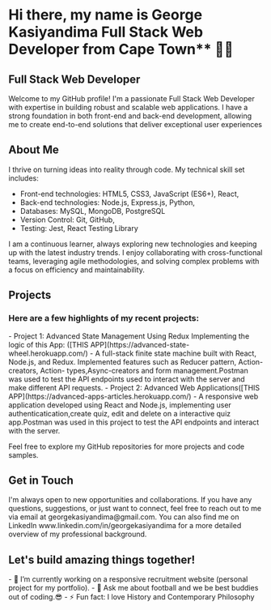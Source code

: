 <h1>Hi there, my name is George Kasiyandima Full Stack Web Developer from Cape Town** 👋🏿</h1>

<h2>Full Stack Web Developer</h2>

<p>Welcome to my GitHub profile! I'm a passionate Full Stack Web Developer with expertise in building robust and scalable web applications. I have a strong foundation in both front-end and back-end development, allowing me to create end-to-end solutions that deliver exceptional user experiences</p>

<h2>About Me</h2>

<p>I thrive on turning ideas into reality through code. My technical skill set includes:</p>

- Front-end technologies: HTML5, CSS3, JavaScript (ES6+), React,
- Back-end technologies: Node.js, Express.js, Python,
- Databases: MySQL, MongoDB, PostgreSQL
- Version Control: Git, GitHub,
- Testing: Jest, React Testing Library</p>

<p>I am a continuous learner, always exploring new technologies and keeping up with the latest industry trends. I enjoy collaborating with cross-functional teams, leveraging agile methodologies, and solving complex problems with a focus on efficiency and maintainability.</p>

<h2>Projects</h2>

<h3>Here are a few highlights of my recent projects:</h3>

<p>- Project 1: Advanced State Management Using Redux Implementing the logic of this App: ([THIS APP](https://advanced-state-wheel.herokuapp.com/) - A full-stack finite state machine built with React, Node.js, and Redux. Implemented features such as Reducer pattern, Action-creators, Action- types,Async-creators and form management.Postman was used to test the API endpoints used to interact with the server and make different API requests.
- Project 2: Advanced Web Applications([THIS APP](https://advanced-apps-articles.herokuapp.com/) - A responsive web application developed using React and Node.js, implementing user authenticatication,create quiz, edit and delete on a interactive quiz app.Postman was used in this project to test the API endpoints and interact with the server.</p>

Feel free to explore my GitHub repositories for more projects and code samples.

<h2>Get in Touch</h2>

<p>I'm always open to new opportunities and collaborations. If you have any questions, suggestions, or just want to connect, feel free to reach out to me via email at georgekasiyandima@gmail.com. You can also find me on LinkedIn www.linkedin.com/in/georgekasiyandima for a more detailed overview of my professional background.</p>

<h2>Let's build amazing things together!</h2>

<p>- 🔭 I’m currently working on a responsive recruitment website (personal project for my portfolio).
- 💬 Ask me about football and we be best buddies out of coding.😎
- ⚡ Fun fact: I love History and Contemporary Philosophy</p>

